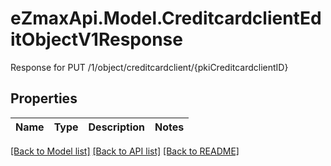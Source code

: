 # eZmaxApi.Model.CreditcardclientEditObjectV1Response
Response for PUT /1/object/creditcardclient/{pkiCreditcardclientID}

## Properties

Name | Type | Description | Notes
------------ | ------------- | ------------- | -------------

[[Back to Model list]](../README.md#documentation-for-models) [[Back to API list]](../README.md#documentation-for-api-endpoints) [[Back to README]](../README.md)

